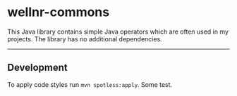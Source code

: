 # wellnr-commons

This Java library contains simple Java operators which are often used in my projects. The library has no additional dependencies.

---

## Development

To apply code styles run `mvn spotless:apply`. Some test.
